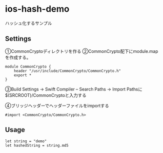# ios-hash-demo
ハッシュ化するサンプル

## Settings

①CommonCryptoディレクトリを作る
②CommonCrypto配下にmodule.mapを作成する。

```:module.map
module CommonCrypto {
    header "/usr/include/CommonCrypto/CommonCrypto.h"
    export *
}
```
③Build Settings -> Swift Compiler – Search Paths -> Import Pathsに<br>
$(SRCROOT)/CommonCryptoと入力する

④ブリッジヘッダーでヘッダーファイルをimportする

```
#import <CommonCrypto/CommonCrypto.h>
```

## Usage
```
let string = "demo"
let hashedString = string.md5
```
